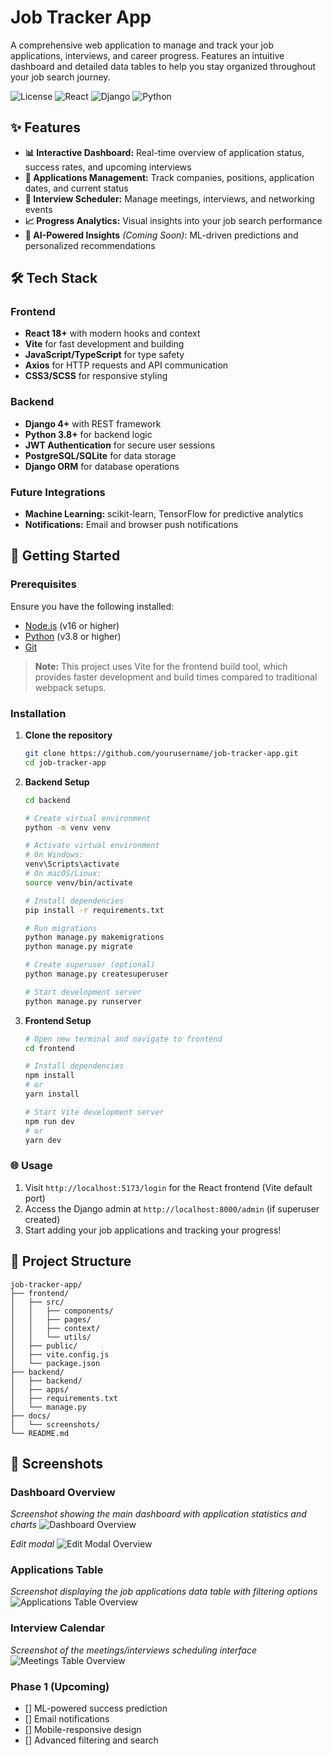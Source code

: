 # Job Tracker App

A comprehensive web application to manage and track your job applications, interviews, and career progress. Features an intuitive dashboard and detailed data tables to help you stay organized throughout your job search journey.

![License](https://img.shields.io/badge/license-MIT-blue.svg)
![React](https://img.shields.io/badge/React-18+-blue.svg)
![Django](https://img.shields.io/badge/Django-4+-green.svg)
![Python](https://img.shields.io/badge/Python-3.8+-yellow.svg)

## ✨ Features

- **📊 Interactive Dashboard:** Real-time overview of application status, success rates, and upcoming interviews
- **📝 Applications Management:** Track companies, positions, application dates, and current status
- **📅 Interview Scheduler:** Manage meetings, interviews, and networking events
- **📈 Progress Analytics:** Visual insights into your job search performance
- **🤖 AI-Powered Insights** *(Coming Soon)*: ML-driven predictions and personalized recommendations

## 🛠 Tech Stack

### Frontend
- **React 18+** with modern hooks and context
- **Vite** for fast development and building
- **JavaScript/TypeScript** for type safety
- **Axios** for HTTP requests and API communication
- **CSS3/SCSS** for responsive styling

### Backend
- **Django 4+** with REST framework
- **Python 3.8+** for backend logic
- **JWT Authentication** for secure user sessions
- **PostgreSQL/SQLite** for data storage
- **Django ORM** for database operations

### Future Integrations
- **Machine Learning:** scikit-learn, TensorFlow for predictive analytics
- **Notifications:** Email and browser push notifications

## 🚀 Getting Started

### Prerequisites

Ensure you have the following installed:
- [Node.js](https://nodejs.org/) (v16 or higher)
- [Python](https://python.org/) (v3.8 or higher)
- [Git](https://git-scm.com/)

> **Note:** This project uses Vite for the frontend build tool, which provides faster development and build times compared to traditional webpack setups.

### Installation

1. **Clone the repository**
   ```bash
   git clone https://github.com/yourusername/job-tracker-app.git
   cd job-tracker-app
   ```

2. **Backend Setup**
   ```bash
   cd backend
   
   # Create virtual environment
   python -m venv venv
   
   # Activate virtual environment
   # On Windows:
   venv\Scripts\activate
   # On macOS/Linux:
   source venv/bin/activate
   
   # Install dependencies
   pip install -r requirements.txt
   
   # Run migrations
   python manage.py makemigrations
   python manage.py migrate
   
   # Create superuser (optional)
   python manage.py createsuperuser
   
   # Start development server
   python manage.py runserver
   ```

3. **Frontend Setup**
   ```bash
   # Open new terminal and navigate to frontend
   cd frontend
   
   # Install dependencies
   npm install
   # or
   yarn install
   
   # Start Vite development server
   npm run dev
   # or
   yarn dev
   ```

### 🌐 Usage

1. Visit `http://localhost:5173/login` for the React frontend (Vite default port)
2. Access the Django admin at `http://localhost:8000/admin` (if superuser created)
3. Start adding your job applications and tracking your progress!

## 📁 Project Structure

```
job-tracker-app/
├── frontend/
│   ├── src/
│   │   ├── components/
│   │   ├── pages/
│   │   ├── context/
│   │   └── utils/
│   ├── public/
│   ├── vite.config.js
│   └── package.json
├── backend/
│   ├── backend/
│   ├── apps/
│   ├── requirements.txt
│   └── manage.py
├── docs/
│   └── screenshots/
└── README.md
```

## 📸 Screenshots

### Dashboard Overview
*Screenshot showing the main dashboard with application statistics and charts*
![Dashboard Overview](docs/screenshots/dashboard.png)

*Edit modal*
![Edit Modal Overview](docs/screenshots/edit_modal.png)
### Applications Table
*Screenshot displaying the job applications data table with filtering options*
![Applications Table Overview](docs/screenshots/job_list.png)
### Interview Calendar
*Screenshot of the meetings/interviews scheduling interface*
![Meetings Table Overview](docs/screenshots/meetings.png)
### Phase 1 (Upcoming)
- [] ML-powered success prediction
- [] Email notifications
- [] Mobile-responsive design
- [] Advanced filtering and search
